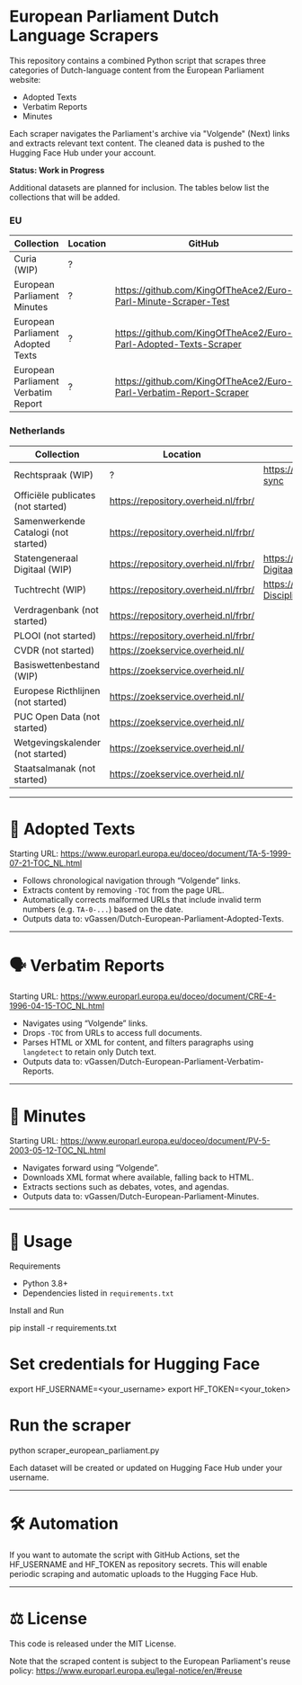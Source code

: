 # European Parliament Dutch Language Scrapers

This repository contains a combined Python script that scrapes three categories of Dutch-language content from the European Parliament website:

- Adopted Texts
- Verbatim Reports
- Minutes

Each scraper navigates the Parliament's archive via "Volgende" (Next) links and extracts relevant text content. The cleaned data is pushed to the Hugging Face Hub under your account.

**Status: Work in Progress**

Additional datasets are planned for inclusion. The tables below list the collections that will be added.

### EU

| Collection | Location | GitHub |
|------------|----------|--------|
| Curia (WIP) | ? | |
| European Parliament  Minutes | ? | <https://github.com/KingOfTheAce2/Euro-Parl-Minute-Scraper-Test> |
| European Parliament  Adopted Texts | ? | <https://github.com/KingOfTheAce2/Euro-Parl-Adopted-Texts-Scraper> |
| European Parliament Verbatim Report | ? | <https://github.com/KingOfTheAce2/Euro-Parl-Verbatim-Report-Scraper> |

### Netherlands

| Collection | Location | GitHub |
|------------|----------|--------|
| Rechtspraak (WIP) | ? | <https://github.com/KingOfTheAce2/rechtspraak-sync> |
| Officiële publicates (not started) | <https://repository.overheid.nl/frbr/> | |
| Samenwerkende Catalogi (not started) | <https://repository.overheid.nl/frbr/> | |
| Statengeneraal Digitaal (WIP) | <https://repository.overheid.nl/frbr/> | <https://github.com/KingOfTheAce2/Statengeneraal-Digitaal-scraper> |
| Tuchtrecht (WIP) | <https://repository.overheid.nl/frbr/> | <https://github.com/KingOfTheAce2/Dutch-Disciplinary-Law-Tuchtrecht> |
| Verdragenbank (not started) | <https://repository.overheid.nl/frbr/> | |
| PLOOI (not started) | <https://repository.overheid.nl/frbr/> | |
| CVDR (not started) | <https://zoekservice.overheid.nl/> | |
| Basiswettenbestand (WIP) | <https://zoekservice.overheid.nl/> | |
| Europese Ricthlijnen (not started) | <https://zoekservice.overheid.nl/> | |
| PUC Open Data (not started) | <https://zoekservice.overheid.nl/> | |
| Wetgevingskalender (not started) | <https://zoekservice.overheid.nl/> | |
| Staatsalmanak (not started) | <https://zoekservice.overheid.nl/> | |

---

# 📘 Adopted Texts

Starting URL:
https://www.europarl.europa.eu/doceo/document/TA-5-1999-07-21-TOC_NL.html

- Follows chronological navigation through “Volgende” links.
- Extracts content by removing `-TOC` from the page URL.
- Automatically corrects malformed URLs that include invalid term numbers (e.g. `TA-0-...`) based on the date.
- Outputs data to: vGassen/Dutch-European-Parliament-Adopted-Texts.

---

# 🗣️ Verbatim Reports

Starting URL:
https://www.europarl.europa.eu/doceo/document/CRE-4-1996-04-15-TOC_NL.html

- Navigates using “Volgende” links.
- Drops `-TOC` from URLs to access full documents.
- Parses HTML or XML for content, and filters paragraphs using `langdetect` to retain only Dutch text.
- Outputs data to: vGassen/Dutch-European-Parliament-Verbatim-Reports.

---

# 📝 Minutes

Starting URL:
https://www.europarl.europa.eu/doceo/document/PV-5-2003-05-12-TOC_NL.html

- Navigates forward using “Volgende”.
- Downloads XML format where available, falling back to HTML.
- Extracts sections such as debates, votes, and agendas.
- Outputs data to: vGassen/Dutch-European-Parliament-Minutes.

---

# 🔧 Usage

Requirements

- Python 3.8+
- Dependencies listed in `requirements.txt`

Install and Run

pip install -r requirements.txt

# Set credentials for Hugging Face
export HF_USERNAME=<your_username>
export HF_TOKEN=<your_token>

# Run the scraper
python scraper_european_parliament.py

Each dataset will be created or updated on Hugging Face Hub under your username.

---

# 🛠️ Automation

If you want to automate the script with GitHub Actions, set the HF_USERNAME and HF_TOKEN as repository secrets. This will enable periodic scraping and automatic uploads to the Hugging Face Hub.

---

# ⚖️ License

This code is released under the MIT License. 

Note that the scraped content is subject to the European Parliament's reuse policy:
https://www.europarl.europa.eu/legal-notice/en/#reuse
